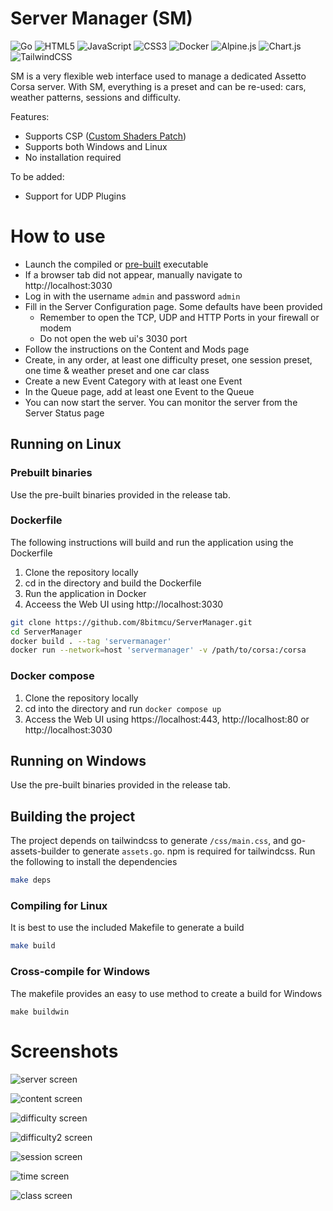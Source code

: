 # Server Manager (SM)

![Go](https://img.shields.io/badge/go-%2300ADD8.svg?style=for-the-badge&logo=go&logoColor=white)
![HTML5](https://img.shields.io/badge/html5-%23E34F26.svg?style=for-the-badge&logo=html5&logoColor=white)
![JavaScript](https://img.shields.io/badge/javascript-%23323330.svg?style=for-the-badge&logo=javascript&logoColor=%23F7DF1E)
![CSS3](https://img.shields.io/badge/css3-%231572B6.svg?style=for-the-badge&logo=css3&logoColor=white)
![Docker](https://img.shields.io/badge/docker-%230db7ed.svg?style=for-the-badge&logo=docker&logoColor=white)
![Alpine.js](https://img.shields.io/badge/alpinejs-white.svg?style=for-the-badge&logo=alpinedotjs&logoColor=%238BC0D0)
![Chart.js](https://img.shields.io/badge/chart.js-F5788D.svg?style=for-the-badge&logo=chart.js&logoColor=white)
![TailwindCSS](https://img.shields.io/badge/tailwindcss-%2338B2AC.svg?style=for-the-badge&logo=tailwind-css&logoColor=white)


SM is a very flexible web interface used to manage a dedicated Assetto Corsa server. With SM, everything is a preset and can be re-used: cars, weather patterns, sessions and difficulty.

Features:

 - Supports CSP ([Custom Shaders Patch](https://acstuff.club/patch/))
 - Supports both Windows and Linux
 - No installation required

To be added:
 - Support for UDP Plugins

# How to use

- Launch the compiled or [pre-built](https://github.com/8bitmcu/ServerManager/releases) executable
- If a browser tab did not appear, manually navigate to http://localhost:3030
- Log in with the username `admin` and password `admin`
- Fill in the Server Configuration page. Some defaults have been provided
    * Remember to open the TCP, UDP and HTTP Ports in your firewall or modem
    * Do not open the web ui's 3030 port
- Follow the instructions on the Content and Mods page
- Create, in any order, at least one difficulty preset, one session preset, one time & weather preset and one car class
- Create a new Event Category with at least one Event
- In the Queue page, add at least one Event to the Queue
- You can now start the server. You can monitor the server from the Server Status page


## Running on Linux

### Prebuilt binaries

Use the pre-built binaries provided in the release tab.

### Dockerfile

The following instructions will build and run the application using the Dockerfile

1. Clone the repository locally
2. cd in the directory and build the Dockerfile
3. Run the application in Docker
4. Acceess the Web UI using http://localhost:3030

```sh
git clone https://github.com/8bitmcu/ServerManager.git
cd ServerManager
docker build . --tag 'servermanager'
docker run --network=host 'servermanager' -v /path/to/corsa:/corsa
```

### Docker compose

1. Clone the repository locally
2. cd into the directory and run `docker compose up`
3. Access the Web UI using https://localhost:443, http://localhost:80 or http://localhost:3030

## Running on Windows

Use the pre-built binaries provided in the release tab.

## Building the project

The project depends on tailwindcss to generate `/css/main.css`, and go-assets-builder to generate `assets.go`. npm is required for tailwindcss.
Run the following to install the dependencies

```sh
make deps
```

### Compiling for Linux

It is best to use the included Makefile to generate a build

```sh
make build
```

### Cross-compile for Windows

The makefile provides an easy to use method to create a build for Windows

```
make buildwin
```

# Screenshots

![server screen](assets/server.png)

![content screen](assets/content.png)

![difficulty screen](assets/difficulty.png)

![difficulty2 screen](assets/difficulty2.png)

![session screen](assets/session.png)

![time screen](assets/time.png)

![class screen](assets/class.png)
